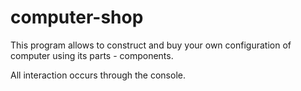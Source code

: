 # computer-shop

This program allows to construct and buy your own configuration of computer
using its parts - components.

All interaction occurs through the console.

